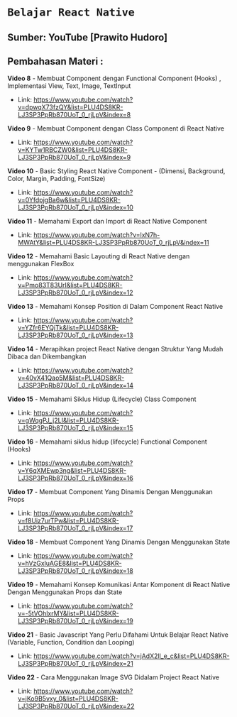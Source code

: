 # **`Belajar React Native`**
## Sumber: YouTube [Prawito Hudoro]

## Pembahasan Materi :
**Video 8** - Membuat Component dengan Functional Component (Hooks) , Implementasi View, Text, Image, TextInput
- Link: https://www.youtube.com/watch?v=dpwqX73fzQY&list=PLU4DS8KR-LJ3SP3PpRb870UoT_0_rjLpV&index=8

**Video 9** - Membuat Component dengan Class Component di React Native
- Link: https://www.youtube.com/watch?v=KYTw1RBCZW0&list=PLU4DS8KR-LJ3SP3PpRb870UoT_0_rjLpV&index=9

**Video 10** - Basic Styling React Native Component - (Dimensi, Background, Color, Margin, Padding, FontSize)
- Link: https://www.youtube.com/watch?v=0YfdpjgBa6w&list=PLU4DS8KR-LJ3SP3PpRb870UoT_0_rjLpV&index=10

**Video 11** - Memahami Export dan Import di React Native Component
- Link: https://www.youtube.com/watch?v=lxN7h-MWAtY&list=PLU4DS8KR-LJ3SP3PpRb870UoT_0_rjLpV&index=11

**Video 12** - Memahami Basic Layouting di React Native dengan menggunakan FlexBox
- Link: https://www.youtube.com/watch?v=Pmo83T83UrI&list=PLU4DS8KR-LJ3SP3PpRb870UoT_0_rjLpV&index=12

**Video 13** - Memahami Konsep Position di Dalam Component React Native
- Link: https://www.youtube.com/watch?v=YZfr6EYQjTk&list=PLU4DS8KR-LJ3SP3PpRb870UoT_0_rjLpV&index=13

**Video 14** - Merapihkan project React Native dengan Struktur Yang Mudah Dibaca dan Dikembangkan
- Link: https://www.youtube.com/watch?v=40vX41Qao5M&list=PLU4DS8KR-LJ3SP3PpRb870UoT_0_rjLpV&index=14

**Video 15** - Memahami Siklus Hidup (Lifecycle) Class Component
- Link: https://www.youtube.com/watch?v=gWqgPJ_j2LI&list=PLU4DS8KR-LJ3SP3PpRb870UoT_0_rjLpV&index=15

**Video 16** - Memahami siklus hidup (lifecycle) Functional Component (Hooks)
- Link: https://www.youtube.com/watch?v=Y6qXMEwp3ng&list=PLU4DS8KR-LJ3SP3PpRb870UoT_0_rjLpV&index=16

**Video 17** - Membuat Component Yang Dinamis Dengan Menggunakan Props
- Link: https://www.youtube.com/watch?v=f8Uiz7urTPw&list=PLU4DS8KR-LJ3SP3PpRb870UoT_0_rjLpV&index=17

**Video 18** - Membuat Component Yang Dinamis Dengan Menggunakan State
- Link: https://www.youtube.com/watch?v=hVzGxluAGE8&list=PLU4DS8KR-LJ3SP3PpRb870UoT_0_rjLpV&index=18

**Video 19** - Memahami Konsep Komunikasi Antar Komponent di React Native Dengan Menggunakan Props dan State
- Link: https://www.youtube.com/watch?v=-5tVOhlxrMY&list=PLU4DS8KR-LJ3SP3PpRb870UoT_0_rjLpV&index=19

**Video 21** - Basic Javascript Yang Perlu Difahami Untuk Belajar React Native (Variable, Function, Condition dan Looping)
- Link: https://www.youtube.com/watch?v=jAdX2ll_e_c&list=PLU4DS8KR-LJ3SP3PpRb870UoT_0_rjLpV&index=21

**Video 22** - Cara Menggunakan Image SVG Didalam Project React Native
- Link: https://www.youtube.com/watch?v=jKo9B5vxy_0&list=PLU4DS8KR-LJ3SP3PpRb870UoT_0_rjLpV&index=22